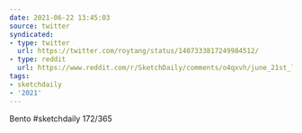 ```yaml
---
date: 2021-06-22 13:45:03
source: twitter
syndicated:
- type: twitter
  url: https://twitter.com/roytang/status/1407333817249984512/
- type: reddit
  url: https://www.reddit.com/r/SketchDaily/comments/o4qxvh/june_21st_lunch_box/h2ntded/
tags:
- sketchdaily
- '2021'
---
```


Bento #sketchdaily 172/365